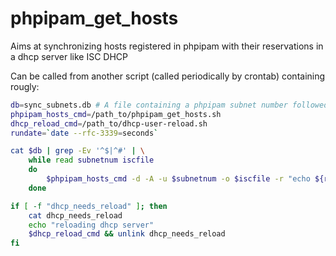 # phpipam_get_hosts

Aims at synchronizing hosts registered in phpipam with their reservations in a dhcp server like ISC DHCP

Can be called from another script (called periodically by crontab) containing rougly:

```bash
db=sync_subnets.db # A file containing a phpipam subnet number followed by isc dhcpd file
phpipam_hosts_cmd=/path_to/phpipam_get_hosts.sh
dhcp_reload_cmd=/path_to/dhcp-user-reload.sh
rundate=`date --rfc-3339=seconds`

cat $db | grep -Ev '^$|^#' | \
	while read subnetnum iscfile
	do
		$phpipam_hosts_cmd -d -A -u $subnetnum -o $iscfile -r "echo ${rundate} ${iscfile} changed >> dhcp_needs_reload"
	done

if [ -f "dhcp_needs_reload" ]; then
	cat dhcp_needs_reload
	echo "reloading dhcp server"
	$dhcp_reload_cmd && unlink dhcp_needs_reload
fi
```


